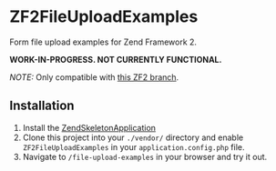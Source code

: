 ZF2FileUploadExamples
=====================

Form file upload examples for Zend Framework 2.

**WORK-IN-PROGRESS. NOT CURRENTLY FUNCTIONAL.**

*NOTE:* Only compatible with [this ZF2 branch](https://github.com/cgmartin/zf2/tree/feature/form-file).

Installation
------------

1. Install the [ZendSkeletonApplication](https://github.com/zendframework/ZendSkeletonApplication)
2. Clone this project into your `./vendor/` directory and enable `ZF2FileUploadExamples` in your
   `application.config.php` file.
3. Navigate to `/file-upload-examples` in your browser and try it out.

